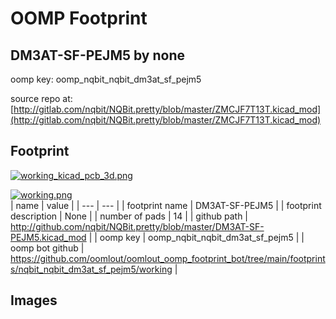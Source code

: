 # OOMP Footprint  
## DM3AT-SF-PEJM5  by none  
  
oomp key: oomp_nqbit_nqbit_dm3at_sf_pejm5  
  
source repo at: [http://gitlab.com/nqbit/NQBit.pretty/blob/master/ZMCJF7T13T.kicad_mod](http://gitlab.com/nqbit/NQBit.pretty/blob/master/ZMCJF7T13T.kicad_mod)  
## Footprint  
  
[![working_kicad_pcb_3d.png](working_kicad_pcb_3d_600.png)](working_kicad_pcb_3d.png)  
  
[![working.png](working_600.png)](working.png)  
| name | value | 
| --- | --- | 
| footprint name | DM3AT-SF-PEJM5 | 
| footprint description | None | 
| number of pads | 14 | 
| github path | http://github.com/nqbit/NQBit.pretty/blob/master/DM3AT-SF-PEJM5.kicad_mod | 
| oomp key | oomp_nqbit_nqbit_dm3at_sf_pejm5 | 
| oomp bot github | https://github.com/oomlout/oomlout_oomp_footprint_bot/tree/main/footprints/nqbit_nqbit_dm3at_sf_pejm5/working | 
## Images  
